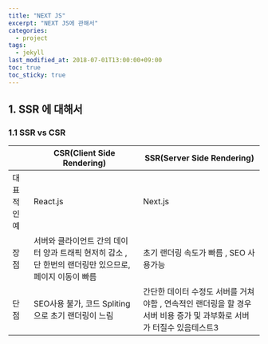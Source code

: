 ```yaml
---
title: "NEXT JS"
excerpt: "NEXT JS에 관해서"
categories:
  - project
tags:
  - jekyll
last_modified_at: 2018-07-01T13:00:00+09:00
toc: true
toc_sticky: true
---
```


## 1. SSR 에 대해서

### 1.1 SSR vs CSR

|             | CSR(Client Side Rendering)                                                                              | SSR(Server Side Rendering)                                                                                            |
| ----------- | ------------------------------------------------------------------------------------------------------- | --------------------------------------------------------------------------------------------------------------------- |
| 대표적인 예 | React.js                                                                                                | Next.js                                                                                                               |
| 장점        | 서버와 클라이언트 간의 데이터 양과 트래픽 현저히 감소 , 단 한번의 랜더링만 있으므로, 페이지 이동이 빠름 | 초기 랜더링 속도가 빠름 , SEO 사용가능                                                                                |
| 단점        | SEO사용 불가, 코드 Spliting으로 초기 랜더링이 느림                                                      | 간단한 데이터 수정도 서버를 거쳐야함 , 연속적인 랜더링을 할 경우 서버 비용 증가 및 과부화로 서버가 터질수 있음테스트3 |
